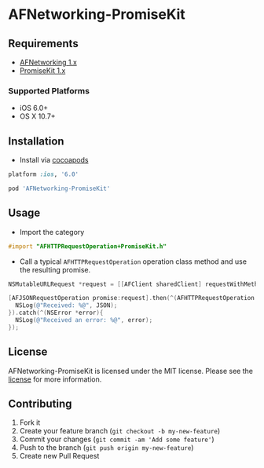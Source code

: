 # AFNetworking-PromiseKit


## Requirements
* [AFNetworking 1.x](https://github.com/AFNetworking/AFNetworking)
* [PromiseKit 1.x](https://github.com/mxcl/PromiseKit)


### Supported Platforms
* iOS 6.0+
* OS X 10.7+

## Installation

* Install via [cocoapods](https://github.com/cocoapods/cocoapods)

```ruby
platform :ios, '6.0'

pod 'AFNetworking-PromiseKit'
```

## Usage

* Import the category

```objective-c
#import "AFHTTPRequestOperation+PromiseKit.h"
```

* Call a typical `AFHTTPRequestOperation` operation class method
and use the resulting promise.

```objective-c
NSMutableURLRequest *request = [[AFClient sharedClient] requestWithMethod:@"GET" path:@"/test.json" parameters:nil];

[AFJSONRequestOperation promise:request].then(^(AFHTTPRequestOperation *operation, id JSON){
  NSLog(@"Received: %@", JSON);
}).catch(^(NSError *error){
  NSLog(@"Received an error: %@", error);
});
``` 

## License

AFNetworking-PromiseKit is licensed under the MIT license. Please see the [license](MIT-LICENSE) for more information.

## Contributing

1. Fork it
2. Create your feature branch (`git checkout -b my-new-feature`)
3. Commit your changes (`git commit -am 'Add some feature'`)
4. Push to the branch (`git push origin my-new-feature`)
5. Create new Pull Request

